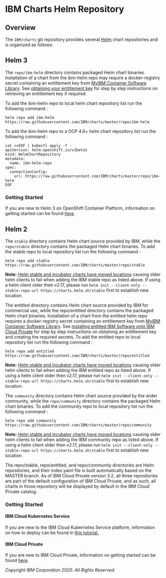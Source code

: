 # **IBM Charts** Helm Repository

## Overview

The `IBM/charts` git repository provides several [Helm](https://github.com/helm/helm#helm) chart repositories and is organized as follows:

## Helm 3
The `repo/ibm-helm` directory contains packaged Helm chart binaries.  Installation of a chart from the ibm-helm repo may require a docker-registry secret containing an entitlement key from [MyIBM Container Software Library](https://myibm.ibm.com/products-services/containerlibrary).  See [obtaining your entitlement key](https://www.ibm.com/support/knowledgecenter/SSFC4F_1.3.0/readmes/GA/red_hat_getting_started.html#entitlement) for step by step instructions on retrieving an entitlement key if required.  

To add the ibm-helm repo to local helm chart repository list run the following command : 
```
helm repo add ibm-helm https://raw.githubusercontent.com/IBM/charts/master/repo/ibm-helm
```

To add the ibm-helm repo to a OCP 4.6+ helm chart repository list run the following command : 
```
cat <<EOF | kubectl apply -f -
apiVersion: helm.openshift.io/v1beta1
kind: HelmChartRepository
metadata:
  name: ibm-helm-repo
spec:
  connectionConfig:
    url: https://raw.githubusercontent.com/IBM/charts/master/repo/ibm-helm
EOF
```

### Getting Started
If you are new to Helm 3 on OpenShift Container Platform, information on getting started can be found [here](https://docs.openshift.com/container-platform/4.6/cli_reference/helm_cli/getting-started-with-helm-on-openshift-container-platform.html).


## Helm 2 

The `stable` directory contains Helm chart source provided by IBM, while the `repo/stable` directory contains the packaged Helm chart binaries.  To add the stable repo to local repository list run the following command : 
```
helm repo add stable https://raw.githubusercontent.com/IBM/charts/master/repo/stable
```

**Note:** [Helm stable and incubator charts have moved locations](https://helm.sh/blog/new-location-stable-incubator-charts) causing older helm clients to fail when adding the IBM stable repo as listed above.  If using a helm client older then v2.17, please run `helm init --client-only --stable-repo-url https://charts.helm.sh/stable` first to establish new location.

The entitled directory contains Helm chart source provided by IBM for commercial use, while the repo/entitled directory contains the packaged Helm chart binaries.  Installation of a chart from the entitled helm repo requires a docker-registry secret containing an entitlement key from [MyIBM Container Software Library](https://myibm.ibm.com/products-services/containerlibrary).  See [installing entitled IBM Software onto IBM Cloud Private](https://www.ibm.com/support/knowledgecenter/SSBS6K_3.2.0/installing/install_entitled_workloads.html) for step by step instructions on obtaining an entitlement key and creating the required secrets.  To add the entitled repo to local repository list run the following command :
```
helm repo add entitled https://raw.githubusercontent.com/IBM/charts/master/repo/entitled
```
**Note:** [Helm stable and incubator charts have moved locations](https://helm.sh/blog/new-location-stable-incubator-charts) causing older helm clients to fail when adding the IBM entitled repo as listed above.  If using a helm client older then v2.17, please run `helm init --client-only --stable-repo-url https://charts.helm.sh/stable` first to establish new location.


The `community` directory contains Helm chart source provided by the wider community, while the `repo/community` directory contains the packaged Helm chart binaries.  To add the community repo to local repository list run the following command : 
```
helm repo add community https://raw.githubusercontent.com/IBM/charts/master/repo/community
```
**Note:** [Helm stable and incubator charts have moved locations](https://helm.sh/blog/new-location-stable-incubator-charts) causing older helm clients to fail when adding the IBM community repo as listed above.  If using a helm client older then v2.17, please run `helm init --client-only --stable-repo-url https://charts.helm.sh/stable` first to establish new location.


The repo/stable, repo/entitled, and repo/community directories are Helm repositories, and their index.yaml file is built automatically based on the MASTER branch. As of IBM Cloud Private version 3.2,  all three repositories are part of the default configuration of IBM Cloud Private, and as such, all charts in those repository will be displayed by default in the IBM Cloud Private catalog.

### Getting Started

#### IBM Cloud Kubernetes Service
If you are new to the IBM Cloud Kubernetes Service platform, information on how to deploy can be found in [this tutorial.](https://cloud.ibm.com/docs/containers?topic=containers-getting-started#getting-started)

#### IBM Cloud Private
If you are new to IBM Cloud Private, information on getting started can be found [here](https://www.ibm.com/support/knowledgecenter/en/SSBS6K_3.2.0/getting_started/overview.html).

_Copyright IBM Corporation 2020. All Rights Reserved._

